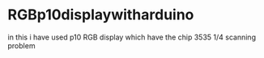 # RGBp10displaywitharduino
in this i have used p10 RGB display which have the chip 3535 1/4 scanning problem 
